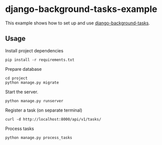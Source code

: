 django-background-tasks-example
===============================
This example shows how to set up and use [django-background-tasks](https://github.com/arteria/django-background-tasks/).

## Usage

Install project dependencies
```shell
pip install -r requirements.txt
```

Prepare database
```shell
cd project
python manage.py migrate
```

Start the server.

```shell
python manage.py runserver
```

Register a task (on separate terminal)

```
curl -d http://localhost:8000/api/v1/tasks/
```

Process tasks

```
python manage.py process_tasks
```
